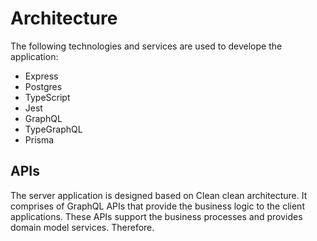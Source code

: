 # Architecture

The following technologies and services are used to develope the application:
* Express
* Postgres
* TypeScript
* Jest
* GraphQL
* TypeGraphQL
* Prisma

## APIs

The server application is designed based on Clean clean architecture. It comprises of GraphQL APIs that provide the business logic to the client applications. These APIs support the business processes and provides domain model services. Therefore.